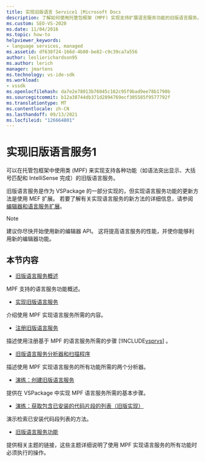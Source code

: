 ```yaml
---
title: 实现旧版语言 Service1 |Microsoft Docs
description: 了解如何使用托管包框架 (MPF) 实现支持扩展语言服务功能的旧版语言服务。 第1部分（共2部分）。
ms.custom: SEO-VS-2020
ms.date: 11/04/2016
ms.topic: how-to
helpviewer_keywords:
- language services, managed
ms.assetid: df638f24-166d-4b80-be82-c9c39ca7a556
author: leslierichardson95
ms.author: lerich
manager: jmartens
ms.technology: vs-ide-sdk
ms.workload:
- vssdk
ms.openlocfilehash: da7e2e78013b76045c162c95f9bad9ee78b1790b
ms.sourcegitcommit: b12a38744db371d2894769ecf305585f9577792f
ms.translationtype: MT
ms.contentlocale: zh-CN
ms.lasthandoff: 09/13/2021
ms.locfileid: "126664801"
---
```

# <a name="implementing-a-legacy-language-service-1"></a>实现旧版语言服务1
可以在托管包框架中使用类 (MPF) 来实现支持各种功能（如语法突出显示、大括号匹配和 IntelliSense 完成）的旧版语言服务。

 旧版语言服务是作为 VSPackage 的一部分实现的，但实现语言服务功能的更新方法是使用 MEF 扩展。 若要了解有关实现语言服务的新方法的详细信息，请参阅 [编辑器和语言服务扩展](../../extensibility/editor-and-language-service-extensions.md)。

> [!NOTE]
> 建议你尽快开始使用新的编辑器 API。 这将提高语言服务的性能，并使你能够利用新的编辑器功能。

## <a name="in-this-section"></a>本节内容
- [旧版语言服务概述](../../extensibility/internals/legacy-language-service-overview.md)

 MPF 支持的语言服务功能概述。

- [实现旧版语言服务](../../extensibility/internals/implementing-a-legacy-language-service2.md)

 介绍使用 MPF 实现语言服务所需的内容。

- [注册旧版语言服务](../../extensibility/internals/registering-a-legacy-language-service1.md)

 描述使用注册基于 MPF 的语言服务所需的步骤 [!INCLUDE[vsprvs](../../code-quality/includes/vsprvs_md.md)] 。

- [旧版语言服务分析器和扫描程序](../../extensibility/internals/legacy-language-service-parser-and-scanner.md)

 描述使用 MPF 实现语言服务的所有功能所需的两个分析器。

- [演练：创建旧版语言服务](../../extensibility/internals/walkthrough-creating-a-legacy-language-service.md)

 提供在 VSPackage 中实现 MPF 语言服务所需的基本步骤。

- [演练：获取包含已安装的代码片段的列表（旧版实现）](../../extensibility/internals/walkthrough-getting-a-list-of-installed-code-snippets-legacy-implementation.md)

 演示检索已安装代码段列表的方法。

- [旧版语言服务功能](../../extensibility/internals/legacy-language-service-features1.md)

 提供相关主题的链接，这些主题详细说明了使用 MPF 实现语言服务的所有功能时必须执行的操作。
